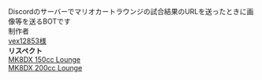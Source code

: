 Discordのサーバーでマリオカートラウンジの試合結果のURLを送ったときに画像等を送るBOTです  
制作者  
[vex12853様](https://github.com/vex12853-sub)  
**リスペクト**  
[MK8DX 150cc Lounge](https://discord.com/invite/150cc-lounge)  
[MK8DX 200cc Lounge](https://discord.com/invite/uR3rRzsjhk)
